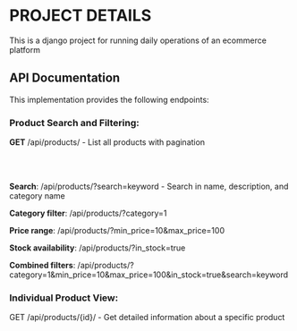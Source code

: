 # PROJECT DETAILS

This is a django project for running daily operations of an ecommerce platform

## API Documentation

This implementation provides the following endpoints:

### Product Search and Filtering:

**GET** /api/products/ - List all products with pagination

<br>
<br>

**Search**: /api/products/?search=keyword - Search in name, description, and category name

**Category filter**: /api/products/?category=1

**Price range**: /api/products/?min_price=10&max_price=100

**Stock availability**: /api/products/?in_stock=true

**Combined filters**: /api/products/?category=1&min_price=10&max_price=100&in_stock=true&search=keyword

### Individual Product View:

GET /api/products/{id}/ - Get detailed information about a specific product
